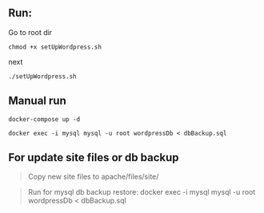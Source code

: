 

## Run:

Go to root dir
```
chmod +x setUpWordpress.sh
```
next
```
./setUpWordpress.sh
```


## Manual run

```
docker-compose up -d
```

```
docker exec -i mysql mysql -u root wordpressDb < dbBackup.sql
```

## For update site files or db backup

> Copy new site files to apache/files/site/

> Run for mysql db backup restore:  docker exec -i mysql mysql -u root wordpressDb < dbBackup.sql

